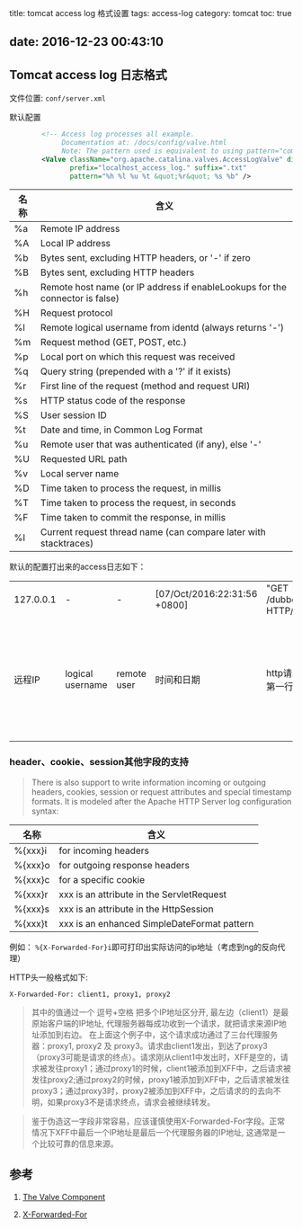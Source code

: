 title: tomcat access log 格式设置
tags: access-log
category: tomcat
toc: true

date: 2016-12-23 00:43:10
---


## Tomcat access log 日志格式


文件位置: `conf/server.xml`

默认配置

```xml
        <!-- Access log processes all example.
             Documentation at: /docs/config/valve.html
             Note: The pattern used is equivalent to using pattern="common" -->
        <Valve className="org.apache.catalina.valves.AccessLogValve" directory="logs"
               prefix="localhost_access_log." suffix=".txt"
               pattern="%h %l %u %t &quot;%r&quot; %s %b" />
```

|名称 | 含义|
|-|-|
|%a | Remote IP address|
|%A | Local IP address|
|%b | Bytes sent, excluding HTTP headers, or '-' if zero|
|%B | Bytes sent, excluding HTTP headers|
|%h | Remote host name (or IP address if enableLookups for the connector is false)|
|%H | Request protocol|
|%l | Remote logical username from identd (always returns '-')|
|%m | Request method (GET, POST, etc.)|
|%p | Local port on which this request was received|
|%q | Query string (prepended with a '?' if it exists)|
|%r | First line of the request (method and request URI)|
|%s | HTTP status code of the response|
|%S | User session ID|
|%t | Date and time, in Common Log Format|
|%u | Remote user that was authenticated (if any), else '-'|
|%U | Requested URL path|
|%v | Local server name|
|%D | Time taken to process the request, in millis|
|%T | Time taken to process the request, in seconds|
|%F | Time taken to commit the response, in millis|
|%I | Current request thread name (can compare later with stacktraces)|

默认的配置打出来的access日志如下：

||||||||
| -| -| -|-|- |- | -|
|127.0.0.1 |-| -| [07/Oct/2016:22:31:56 +0800]| "GET /dubbo/ HTTP/1.1" |404 |963|
|远程IP |logical username| remote user|时间和日期| http请求的第一行| 状态码| 除去http头的发送大小| 

### header、cookie、session其他字段的支持

> There is also support to write information incoming or outgoing headers, cookies, session or request attributes and special timestamp formats. It is modeled after the Apache HTTP Server log configuration syntax:

|名称 | 含义|
|-|-|
|%{xxx}i |for incoming headers|
|%{xxx}o |for outgoing response headers|
|%{xxx}c |for a specific cookie|
|%{xxx}r |xxx is an attribute in the ServletRequest|
|%{xxx}s |xxx is an attribute in the HttpSession|
|%{xxx}t |xxx is an enhanced SimpleDateFormat pattern|

例如： `%{X-Forwarded-For}i`即可打印出实际访问的ip地址（考虑到ng的反向代理）

HTTP头一般格式如下:

`X-Forwarded-For: client1, proxy1, proxy2`
>其中的值通过一个 逗号+空格 把多个IP地址区分开, 最左边（client1）是最原始客户端的IP地址, 代理服务器每成功收到一个请求，就把请求来源IP地址添加到右边。 在上面这个例子中，这个请求成功通过了三台代理服务器：proxy1, proxy2 及 proxy3。请求由client1发出，到达了proxy3（proxy3可能是请求的终点）。请求刚从client1中发出时，XFF是空的，请求被发往proxy1；通过proxy1的时候，client1被添加到XFF中，之后请求被发往proxy2;通过proxy2的时候，proxy1被添加到XFF中，之后请求被发往proxy3；通过proxy3时，proxy2被添加到XFF中，之后请求的的去向不明，如果proxy3不是请求终点，请求会被继续转发。

>鉴于伪造这一字段非常容易，应该谨慎使用X-Forwarded-For字段。正常情况下XFF中最后一个IP地址是最后一个代理服务器的IP地址, 这通常是一个比较可靠的信息来源。


## 参考

1. [The Valve Component](http://tomcat.apache.org/tomcat-7.0-doc/config/valve.html)

2. [X-Forwarded-For](https://zh.wikipedia.org/wiki/X-Forwarded-For)